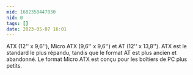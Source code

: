 ```yaml
---
mid: 1682358447830
nid: 0
tags: []
date: 2023-05-07 16:01
---
```

ATX (12'' x 9,6''), Micro ATX (9,6'' x 9,6'') et AT (12'' x 13,8''). ATX est le standard le plus répandu, tandis que le format AT est plus ancien et abandonné. Le format Micro ATX est conçu pour les boîtiers de PC plus petits.


